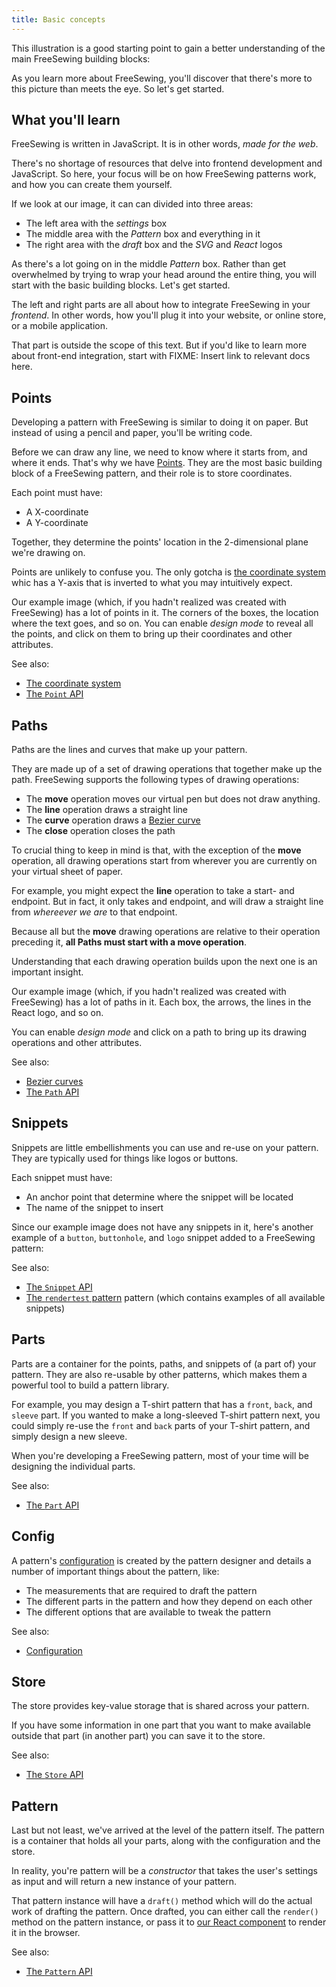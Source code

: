 ```yaml
---
title: Basic concepts
---
```


This illustration is a good starting point to gain a better 
understanding of the main FreeSewing building blocks:

<Example 
  part="docs_overview" 
  caption="A schematic overview of FreeSewing"
/>

As you learn more about FreeSewing, you'll discover that there's more
to this picture than meets the eye. So let's get started.

## What you'll learn

FreeSewing is written in JavaScript. It is in other words, *made for the web*.

There's no shortage of resources that delve into frontend development and JavaScript.
So here, your focus will be on how 
FreeSewing patterns work, and how you can create them yourself. 

If we look at our image, it can can divided into three areas:

<Example 
  part="docs_overview" 
  caption="Your focus today is on the middle part"
  focus="Pattern"
/>

 - The left area with the *settings*  box
 - The middle area with the *Pattern* box and everything in it
 - The right area with the *draft* box and the *SVG* and *React* logos

As there's a lot going on in the middle *Pattern* box. Rather than get overwhelmed by
trying to wrap your head around the entire thing, you will start with the basic
building blocks. Let's get started.

<Note>

The left and right parts are all about how to integrate FreeSewing in your *frontend*.
In other words, how you'll plug it into your website, or online store, or a mobile
application.

That part is outside the scope of this text. But if you'd like to learn more
about front-end integration, start with FIXME: Insert link to relevant docs here.

</Note>

## Points

<Example 
  part="docs_overview" 
  caption="Points store coordinates"
  focus="Points"
/>

Developing a pattern with FreeSewing is similar to doing it on paper.
But instead of using a pencil and paper, you'll be writing code.

Before we can draw any line, we need to know where it starts from, and where it ends.
That's why we have [Points](/api/points). They are the most basic building block of a
FreeSewing pattern, and their role is to store coordinates.

Each point must have: 

 - A X-coordinate
 - A Y-coordinate

Together, they determine the points' location in the 2-dimensional plane we're drawing on.

<Note>

Points are unlikely to confuse you. The only gotcha is [the
coordinate system](/concepts/coordinates) whic has a Y-axis that is inverted to what you 
may intuitively expect.

</Note>

<Tip>

Our example image (which, if you hadn't realized was created with FreeSewing) has a lot of 
points in it. The corners of the boxes, the location where the text goes, and so on.
You can enable *design mode* to reveal all the points, and click on them to bring up their
coordinates and other attributes.

</Tip>

See also: 

 - [The coordinate system](/concepts/coordinates)
 - [The `Point` API](/api/point)

## Paths

<Example 
  part="docs_overview" 
  caption="Paths are the lines and curves of your pattern"
  focus="Paths"
/>

Paths are the lines and curves that make up your pattern.

They are made up of a set of drawing operations that together make up the path.
FreeSewing supports the following types of drawing operations:

 - The **move** operation moves our virtual pen but does not draw anything.
 - The **line** operation draws a straight line
 - The **curve** operation draws a [Bezier curve](/concepts/beziercurves) 
 - The **close** operation closes the path

To crucial thing to keep in mind is that, with the exception of the **move** operation,
all drawing operations start from wherever you are currently on your virtual sheet of paper.

For example, you might expect the **line** operation to take a start- and endpoint. 
But in fact, it only takes and endpoint, and will draw a straight line from *whereever we are* to that endpoint.

Because all but the **move** drawing operations are relative to their operation preceding it,
**all Paths must start with a move operation**.

Understanding that each drawing operation builds upon the next one is an important insight.

<Tip>

Our example image (which, if you hadn't realized was created with FreeSewing) has a lot of 
paths in it. Each box, the arrows, the lines in the React logo, and so on.

You can enable *design mode* and click on a path to bring up its drawing operations and other attributes.

</Tip>

See also: 

 - [Bezier curves](/concepts/beziercurves)
 - [The `Path` API](/api/path)

## Snippets

<Example 
  part="docs_overview" 
  caption="Snippets are little embelishments that go on your pattern"
  focus="Snippets"
/>

Snippets are little embellishments you can use and re-use on your pattern.
They are typically used for things like logos or buttons. 

Each snippet must have:

 - An anchor point that determine where the snippet will be located
 - The name of the snippet to insert

Since our example image does not have any snippets in it, here's another example
of a `button`, `buttonhole`, and `logo` snippet added to a FreeSewing pattern:

<Example 
  part="snippet" 
  caption="An example of the use of snippets"
/>

See also: 

 - [The `Snippet` API](/api/snippet)
 - [The `rendertest` pattern](/pakages/rendertest) pattern (which contains examples of all available snippets)

## Parts

<Example 
  part="docs_overview" 
  caption="Parts divide your pattern into re-usable components"
  focus="Part"
/>

Parts are a container for the points, paths, and snippets of (a part of) your pattern.
They are also re-usable by other patterns, which makes them a powerful tool to build 
a pattern library.

For example, you may design a T-shirt pattern that has a `front`, `back`, and `sleeve` part.
If you wanted to make a long-sleeved T-shirt pattern next, you could simply re-use the `front`
and `back` parts of your T-shirt pattern, and simply design a new sleeve.

When you're developing a FreeSewing pattern, most of your time will be designing the individual parts.

See also: 

 - [The `Part` API](/api/part)

## Config

<Example 
  part="docs_overview" 
  caption="The pattern configuration holds important information about the pattern"
  focus="config"
/>

A pattern's [configuration](/config) is created by the pattern designer
and details a number of important things about the pattern, like:

 - The measurements that are required to draft the pattern
 - The different parts in the pattern and how they depend on each other
 - The different options that are available to tweak the pattern

See also:

 - [Configuration](/config)

## Store

<Example 
  part="docs_overview" 
  caption="The store provides pattern-wide key/value storage"
  focus="store"
/>

The store provides key-value storage that is shared across your pattern.

If you have some information in one part that you want to make available
outside that part (in another part) you can save it to the store.

See also:

 - [The `Store` API](/api/part)

## Pattern

<Example 
  part="docs_overview" 
  caption="The pattern you create will be a constructor for instances of your pattern"
  focus="pattern"
/>

Last but not least, we've arrived at the level of the pattern itself.
The pattern is a container that holds all your parts, along with the configuration
and the store.

In reality, you're pattern will be a *constructor* that takes the user's settings as
input and will return a new instance of your pattern.

That pattern instance will have a `draft()` method which will do the actual work of 
drafting the pattern. Once drafted, you can either call the `render()` method on 
the pattern instance, or pass it to [our React component](/packages/components) to render it in the browser.

See also: 

 - [The `Pattern` API](/api/part)

